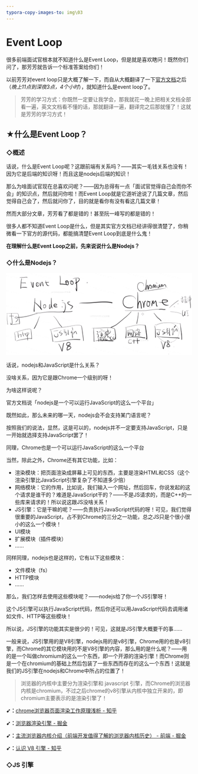 ```yaml
---
typora-copy-images-to: img\03
---
```


# Event Loop

很多前端面试官根本就不知道什么是Event Loop，但是就是喜欢瞎问！既然你们问了，那芳芳就告诉一个标准答案给你们！

以前芳芳对event loop只是大概了解一下，而自从大概翻译了一下[官方文档](https://nodejs.org/de/docs/guides/event-loop-timers-and-nexttick/)之后（*晚上11点到深夜3点，4个小时*），就知道什么是event loop了。

> 芳芳的学习方式：你既然一定要让我学会，那我就花一晚上把相关文档全部看一遍，英文文档看不懂的话，那就翻译一遍，翻译完之后那就懂了！这就是芳芳的学习方式！

## ★什么是Event Loop？

### ◇概述

话说，什么是Event Loop呢？这跟前端有关系吗？——其实一毛钱关系也没有！因为它是后端的知识呀！而且这是nodejs后端的知识！

那么为啥面试官现在总喜欢问呢？——因为总得有一点「面试官觉得自己会而你不会」的知识点，然后就问你啦！而Event Loop就是它道听途说了几篇文章，然后觉得自己会了，然后就问你了，目的就是看你有没有看这几篇文章！

然而大部分文章，芳芳看了都是错的！甚至阮一峰写的都是错的！

很多人都不知道Event Loop是什么，但是其实官方文档已经讲得很清楚了，你稍微看一下官方的源代码，都能搞清楚Event Loop到底是什么鬼！

**在理解什么是Event Loop之前，先来说说什么是Nodejs？**

### ◇什么是Nodejs？

![1559273856706](img/03/1559273856706.png)

话说，nodejs和JavaScript是什么关系？

没啥关系，因为它是跟Chrome一个级别的呀！

为啥这样说呢？

官方文档说「nodejs是一个可以运行JavaScript的这么一个平台」

既然如此，那么未来的哪一天，nodejs会不会支持某门语言呢？

按照我们的说法，显然，这是可以的，nodejs并不一定要支持JavaScript，只是一开始就选择支持JavaScript罢了！

同理，Chrome也是一个可以运行JavaScript的这么一个平台

当然，除此之外，Chrome还有其它功能，比如：

- 渲染模块：把页面渲染成屏幕上可见的东西，主要是渲染HTML和CSS（这个渲染引擎比JavaScript引擎复杂了不知道多少倍）
- 网络模块：它的作用，比如说，我们输入一个网址，然后回车，你说发起的这个请求是谁干的？难道是JavaScript干的？——不是JS请求的，而是C++的一些库来请求的！所以说这跟JS没啥关系！
- JS引擎：它是干嘛的呢？——负责执行JavaScript代码的呀！可见，我们觉得很重要的JavaScript，占不到Chrome的三分之一功能，总之JS只是个很小很小的这么一个模块！
- UI模块
- 扩展模块（插件模块）
- ……

同样同理，nodejs也是这样的，它有以下这些模块：

- 文件模块（fs）
- HTTP模块
- ……

那么，我们怎样去使用这些模块呢？——nodejs给了你一个JS引擎呀！

这个JS引擎可以执行JavaScript代码，然后你还可以用JavaScript代码去调用诸如文件、HTTP等这些模块！

所以说，JS引擎的功能其实是很少的！可见，这就是JS引擎大概要干的事……

一般来说，JS引擎用的是V8引擎，nodejs用的是v8引擎，Chrome用的也是v8引擎，而Chrome的其它模块用的不是V8引擎的内容，那么用的是什么呢？——用的是一个叫做chromium的这么一个东西，即一个开源的渲染引擎！而Chrome则是一个在chromium的基础上然后包装了一些东西而存在的这么一个东西！这就是我们的JS引擎在nodejs和Chrome中所占的位置了！

> 浏览器的内核中主要分为渲染引擎和 javascript 引擎，而Chrome的浏览器内核是chromium，不过之后chrome的v8引擎从内核中独立开来的，即chromium主要表示的是渲染引擎了！

**➹：**[chrome浏览器页面渲染工作原理浅析 - 知乎](https://zhuanlan.zhihu.com/p/30134423)

**➹：**[浏览器渲染引擎 - 掘金](https://juejin.im/post/5ac45882518825558723c4fd)

**➹：**[主流浏览器内核介绍（前端开发值得了解的浏览器内核历史） - 前端 - 掘金](https://juejin.im/entry/57ff3cea0e3dd90057e5f25e)

**➹：**[认识 V8 引擎 - 知乎](https://zhuanlan.zhihu.com/p/27628685)

### ◇JS 引擎

























